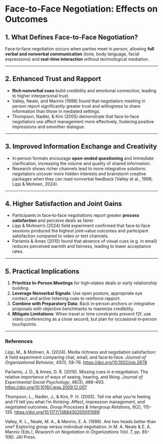 # Face‑to‑Face Negotiation: Effects on Outcomes

## 1. What Defines Face‑to‑Face Negotiation?  
Face‑to‑face negotiation occurs when parties meet in person, allowing **full verbal and nonverbal communication** (tone, body language, facial expressions) and **real‑time interaction** without technological mediation.

---

## 2. Enhanced Trust and Rapport  
- **Rich nonverbal cues** build credibility and emotional connection, leading to higher interpersonal trust.  
- Valley, Neale, and Mannix (1998) found that negotiators meeting in person report significantly greater trust and willingness to share information than those in mediated settings.  
- Thompson, Nadler, & Kim (2005) demonstrate that face‑to‑face negotiators use affect management more effectively, fostering positive impressions and smoother dialogue.

---

## 3. Improved Information Exchange and Creativity  
- In‑person formats encourage **open‑ended questioning** and immediate clarification, increasing the volume and quality of shared information.  
- Research shows richer channels lead to more integrative solutions: negotiators uncover more hidden interests and brainstorm creative packages when they can read nonverbal feedback (Valley et al., 1998; Lipp & Mohnen, 2024).

---

## 4. Higher Satisfaction and Joint Gains  
- Participants in face‑to‑face negotiations report greater **process satisfaction** and perceive deals as fairer.  
- Lipp & Mohnen’s (2024) field experiment confirmed that face‑to‑face sessions produced the highest joint‑value outcomes and participant satisfaction compared to video or text channels.  
- Parlamis & Ames (2010) found that absence of visual cues (e.g. in email) reduces perceived warmth and fairness, leading to lower acceptance rates.

---

## 5. Practical Implications  
1. **Prioritize In‑Person Meetings** for high‑stakes deals or early relationship building.  
2. **Leverage Nonverbal Signals**: Use open posture, appropriate eye contact, and active listening cues to reinforce rapport.  
3. **Combine with Preparatory Data**: Back in‑person anchors or integrative proposals with objective benchmarks to maximize credibility.  
4. **Mitigate Limitations**: When travel or time constraints prevent f2f, use video conferencing as a close second, but plan for occasional in‑person touchpoints.

---

### References

Lipp, M., & Mohnen, A. (2024). Media richness and negotiation satisfaction: A field experiment comparing chat, email, and face‑to‑face. *Journal of Organizational Behavior*, 45(1), 58–76. https://doi.org/10.1002/job.2678

Parlamis, J. D., & Ames, D. R. (2010). Missing cues in e‑negotiation: The relative importance of ways of seeing, hearing, and liking. *Journal of Experimental Social Psychology*, 46(3), 486–493. https://doi.org/10.1016/j.jesp.2009.12.007

Thompson, L., Nadler, J., & Kim, P. H. (2005). Tell me what you’re feeling and I’ll tell you what I’m thinking: Affect, impression management, and negotiated outcomes. *Group Processes & Intergroup Relations*, 8(2), 115–135. https://doi.org/10.1177/1368430205051069

Valley, K. L., Neale, M. A., & Mannix, E. A. (1998). Are two heads better than one? Exploring group versus individual negotiation. In M. A. Neale & E. A. Mannix (Eds.), *Research on Negotiation in Organizations* (Vol. 7, pp. 85–106). JAI Press.  
